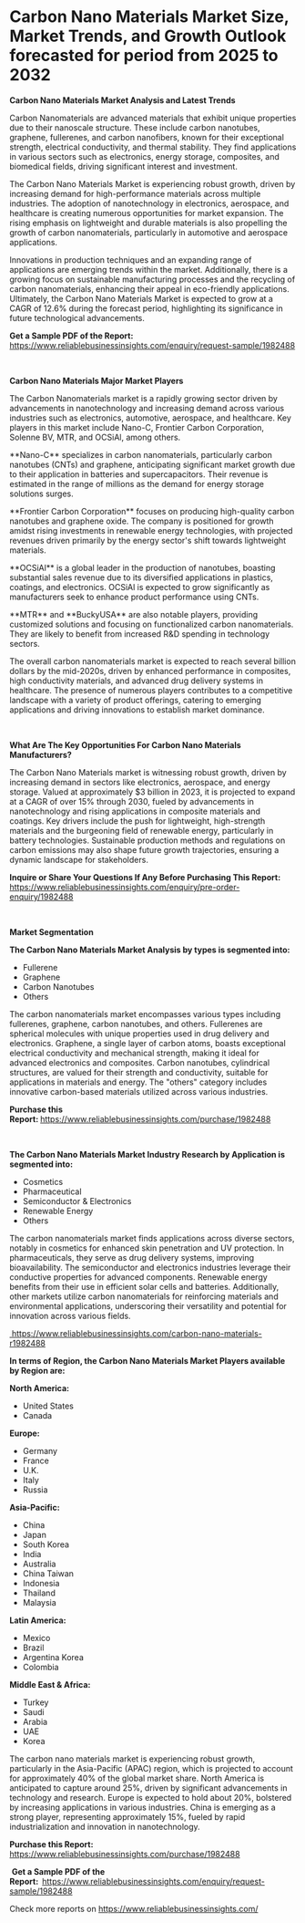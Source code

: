 <p><h1>Carbon Nano Materials Market Size, Market Trends, and Growth Outlook forecasted for period from 2025 to 2032</h1></p><p><strong>Carbon Nano Materials Market Analysis and Latest Trends</strong></p>
<p><p>Carbon Nanomaterials are advanced materials that exhibit unique properties due to their nanoscale structure. These include carbon nanotubes, graphene, fullerenes, and carbon nanofibers, known for their exceptional strength, electrical conductivity, and thermal stability. They find applications in various sectors such as electronics, energy storage, composites, and biomedical fields, driving significant interest and investment.</p><p>The Carbon Nano Materials Market is experiencing robust growth, driven by increasing demand for high-performance materials across multiple industries. The adoption of nanotechnology in electronics, aerospace, and healthcare is creating numerous opportunities for market expansion. The rising emphasis on lightweight and durable materials is also propelling the growth of carbon nanomaterials, particularly in automotive and aerospace applications.</p><p>Innovations in production techniques and an expanding range of applications are emerging trends within the market. Additionally, there is a growing focus on sustainable manufacturing processes and the recycling of carbon nanomaterials, enhancing their appeal in eco-friendly applications. Ultimately, the Carbon Nano Materials Market is expected to grow at a CAGR of 12.6% during the forecast period, highlighting its significance in future technological advancements.</p></p>
<p><strong>Get a Sample PDF of the Report:&nbsp;</strong> <a href="https://www.reliablebusinessinsights.com/enquiry/request-sample/1982488?utm_campaign=96&utm_medium=2&utm_source=Github&utm_content=ia&utm_term=04022025&utm_id=carbon-nano-materials">https://www.reliablebusinessinsights.com/enquiry/request-sample/1982488</a></p>
<p>&nbsp;</p>
<p><strong>Carbon Nano Materials Major Market Players</strong></p>
<p><p>The Carbon Nanomaterials market is a rapidly growing sector driven by advancements in nanotechnology and increasing demand across various industries such as electronics, automotive, aerospace, and healthcare. Key players in this market include Nano-C, Frontier Carbon Corporation, Solenne BV, MTR, and OCSiAl, among others.</p><p>**Nano-C** specializes in carbon nanomaterials, particularly carbon nanotubes (CNTs) and graphene, anticipating significant market growth due to their application in batteries and supercapacitors. Their revenue is estimated in the range of millions as the demand for energy storage solutions surges.</p><p>**Frontier Carbon Corporation** focuses on producing high-quality carbon nanotubes and graphene oxide. The company is positioned for growth amidst rising investments in renewable energy technologies, with projected revenues driven primarily by the energy sector's shift towards lightweight materials.</p><p>**OCSiAl** is a global leader in the production of nanotubes, boasting substantial sales revenue due to its diversified applications in plastics, coatings, and electronics. OCSiAl is expected to grow significantly as manufacturers seek to enhance product performance using CNTs.</p><p>**MTR** and **BuckyUSA** are also notable players, providing customized solutions and focusing on functionalized carbon nanomaterials. They are likely to benefit from increased R&D spending in technology sectors.</p><p>The overall carbon nanomaterials market is expected to reach several billion dollars by the mid-2020s, driven by enhanced performance in composites, high conductivity materials, and advanced drug delivery systems in healthcare. The presence of numerous players contributes to a competitive landscape with a variety of product offerings, catering to emerging applications and driving innovations to establish market dominance.</p></p>
<p>&nbsp;</p>
<p><strong>What Are The Key Opportunities For Carbon Nano Materials Manufacturers?</strong></p>
<p><p>The Carbon Nano Materials market is witnessing robust growth, driven by increasing demand in sectors like electronics, aerospace, and energy storage. Valued at approximately $3 billion in 2023, it is projected to expand at a CAGR of over 15% through 2030, fueled by advancements in nanotechnology and rising applications in composite materials and coatings. Key drivers include the push for lightweight, high-strength materials and the burgeoning field of renewable energy, particularly in battery technologies. Sustainable production methods and regulations on carbon emissions may also shape future growth trajectories, ensuring a dynamic landscape for stakeholders.</p></p>
<p><strong>Inquire or Share Your Questions If Any Before Purchasing This Report:</strong> <a href="https://www.reliablebusinessinsights.com/enquiry/pre-order-enquiry/1982488?utm_campaign=96&utm_medium=2&utm_source=Github&utm_content=ia&utm_term=04022025&utm_id=carbon-nano-materials">https://www.reliablebusinessinsights.com/enquiry/pre-order-enquiry/1982488</a></p>
<p>&nbsp;</p>
<p><strong>Market Segmentation</strong></p>
<p><strong>The Carbon Nano Materials Market Analysis by types is segmented into:</strong></p>
<p><ul><li>Fullerene</li><li>Graphene</li><li>Carbon Nanotubes</li><li>Others</li></ul></p>
<p><p>The carbon nanomaterials market encompasses various types including fullerenes, graphene, carbon nanotubes, and others. Fullerenes are spherical molecules with unique properties used in drug delivery and electronics. Graphene, a single layer of carbon atoms, boasts exceptional electrical conductivity and mechanical strength, making it ideal for advanced electronics and composites. Carbon nanotubes, cylindrical structures, are valued for their strength and conductivity, suitable for applications in materials and energy. The "others" category includes innovative carbon-based materials utilized across various industries.</p></p>
<p><strong>Purchase this Report:&nbsp;</strong><a href="https://www.reliablebusinessinsights.com/purchase/1982488?utm_campaign=96&utm_medium=2&utm_source=Github&utm_content=ia&utm_term=04022025&utm_id=carbon-nano-materials">https://www.reliablebusinessinsights.com/purchase/1982488</a></p>
<p>&nbsp;</p>
<p><strong>The Carbon Nano Materials Market Industry Research by Application is segmented into:</strong></p>
<p><ul><li>Cosmetics</li><li>Pharmaceutical</li><li>Semiconductor & Electronics</li><li>Renewable Energy</li><li>Others</li></ul></p>
<p><p>The carbon nanomaterials market finds applications across diverse sectors, notably in cosmetics for enhanced skin penetration and UV protection. In pharmaceuticals, they serve as drug delivery systems, improving bioavailability. The semiconductor and electronics industries leverage their conductive properties for advanced components. Renewable energy benefits from their use in efficient solar cells and batteries. Additionally, other markets utilize carbon nanomaterials for reinforcing materials and environmental applications, underscoring their versatility and potential for innovation across various fields.</p></p>
<p><a href="https://www.reliablebusinessinsights.com/carbon-nano-materials-r1982488?utm_campaign=96&utm_medium=2&utm_source=Github&utm_content=ia&utm_term=04022025&utm_id=carbon-nano-materials">&nbsp;https://www.reliablebusinessinsights.com/carbon-nano-materials-r1982488</a></p>
<p><strong>In terms of Region, the Carbon Nano Materials Market Players available by Region are:</strong></p>
<p>
    <p> <strong> North America: </strong>
        <ul>
            <li>United States</li>
            <li>Canada</li>
        </ul>
        </p> 
    <p> <strong> Europe: </strong>
        <ul>
            <li>Germany</li>
            <li>France</li>
            <li>U.K.</li>
            <li>Italy</li>
            <li>Russia</li>
        </ul>
        </p> 
    <p> <strong> Asia-Pacific: </strong>
        <ul>
            <li>China</li>
            <li>Japan</li>
            <li>South Korea</li>
            <li>India</li>
            <li>Australia</li>
            <li>China Taiwan</li>
            <li>Indonesia</li>
            <li>Thailand</li>
            <li>Malaysia</li>
        </ul>
        </p> 
    <p> <strong> Latin America: </strong>
        <ul>
            <li>Mexico</li>
            <li>Brazil</li>
            <li>Argentina Korea</li>
            <li>Colombia</li>
        </ul>
        </p> 
    <p> <strong> Middle East & Africa: </strong>
        <ul>
            <li>Turkey</li>
            <li>Saudi</li>
            <li>Arabia</li>
            <li>UAE</li>
            <li>Korea</li>
        </ul>
    </p>
    </p>
<p><p>The carbon nano materials market is experiencing robust growth, particularly in the Asia-Pacific (APAC) region, which is projected to account for approximately 40% of the global market share. North America is anticipated to capture around 25%, driven by significant advancements in technology and research. Europe is expected to hold about 20%, bolstered by increasing applications in various industries. China is emerging as a strong player, representing approximately 15%, fueled by rapid industrialization and innovation in nanotechnology.</p></p>
<p><strong>Purchase this Report: </strong><a href="https://www.reliablebusinessinsights.com/purchase/1982488?utm_campaign=96&utm_medium=2&utm_source=Github&utm_content=ia&utm_term=04022025&utm_id=carbon-nano-materials">https://www.reliablebusinessinsights.com/purchase/1982488</a></p>
<p>&nbsp;<strong>Get a Sample PDF of the Report:&nbsp;&nbsp;</strong><a href="https://www.reliablebusinessinsights.com/enquiry/request-sample/1982488?utm_campaign=96&utm_medium=2&utm_source=Github&utm_content=ia&utm_term=04022025&utm_id=carbon-nano-materials">https://www.reliablebusinessinsights.com/enquiry/request-sample/1982488</a></p>
<p><strong></strong></p>
<p>Check more reports on <a href="https://www.reliablebusinessinsights.com/?utm_campaign=96&utm_medium=2&utm_source=Github&utm_content=ia&utm_term=04022025&utm_id=carbon-nano-materials">https://www.reliablebusinessinsights.com/</a></p>